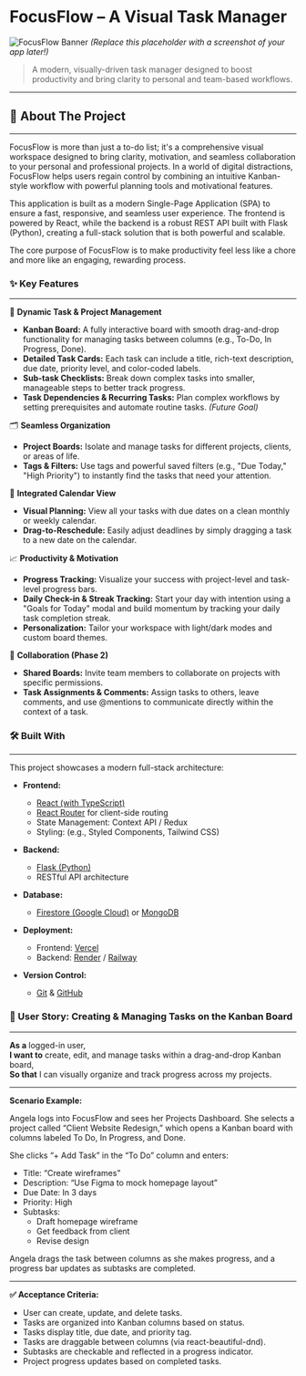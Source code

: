 # FocusFlow – A Visual Task Manager

![FocusFlow Banner](https://via.placeholder.com/1200x400/3D4059/FFFFFF?text=FocusFlow)
_(Replace this placeholder with a screenshot of your app later!)_

> A modern, visually-driven task manager designed to boost productivity and bring clarity to personal and team-based workflows.

---

## 📌 About The Project
------------------------

FocusFlow is more than just a to-do list; it's a comprehensive visual workspace designed to bring clarity, motivation, and seamless collaboration to your personal and professional projects. In a world of digital distractions, FocusFlow helps users regain control by combining an intuitive Kanban-style workflow with powerful planning tools and motivational features.

This application is built as a modern Single-Page Application (SPA) to ensure a fast, responsive, and seamless user experience. The frontend is powered by React, while the backend is a robust REST API built with Flask (Python), creating a full-stack solution that is both powerful and scalable.

The core purpose of FocusFlow is to make productivity feel less like a chore and more like an engaging, rewarding process.

### ✨ Key Features
----------------------------

🧩 **Dynamic Task & Project Management**

- **Kanban Board:** A fully interactive board with smooth drag-and-drop functionality for managing tasks between columns (e.g., To-Do, In Progress, Done).
- **Detailed Task Cards:** Each task can include a title, rich-text description, due date, priority level, and color-coded labels.
- **Sub-task Checklists:** Break down complex tasks into smaller, manageable steps to better track progress.
- **Task Dependencies & Recurring Tasks:** Plan complex workflows by setting prerequisites and automate routine tasks. _(Future Goal)_

🗂️ **Seamless Organization**

- **Project Boards:** Isolate and manage tasks for different projects, clients, or areas of life.
- **Tags & Filters:** Use tags and powerful saved filters (e.g., "Due Today," "High Priority") to instantly find the tasks that need your attention.

📅 **Integrated Calendar View**

- **Visual Planning:** View all your tasks with due dates on a clean monthly or weekly calendar.
- **Drag-to-Reschedule:** Easily adjust deadlines by simply dragging a task to a new date on the calendar.

📈 **Productivity & Motivation**

- **Progress Tracking:** Visualize your success with project-level and task-level progress bars.
- **Daily Check-in & Streak Tracking:** Start your day with intention using a "Goals for Today" modal and build momentum by tracking your daily task completion streak.
- **Personalization:** Tailor your workspace with light/dark modes and custom board themes.

👥 **Collaboration (Phase 2)**

- **Shared Boards:** Invite team members to collaborate on projects with specific permissions.
- **Task Assignments & Comments:** Assign tasks to others, leave comments, and use @mentions to communicate directly within the context of a task.

### 🛠️ Built With
------------------------------------

This project showcases a modern full-stack architecture:

- **Frontend:**
  - [React (with TypeScript)](https://reactjs.org/)
  - [React Router](https://reactrouter.com/) for client-side routing
  - State Management: Context API / Redux
  - Styling: (e.g., Styled Components, Tailwind CSS)
- **Backend:**
  - [Flask (Python)](https://flask.palletsprojects.com/)
  - RESTful API architecture
- **Database:**
  - [Firestore (Google Cloud)](https://firebase.google.com/docs/firestore) or [MongoDB](https://www.mongodb.com/)
- **Deployment:**
  - Frontend: [Vercel](https://vercel.com/)
  - Backend: [Render](https://render.com/) / [Railway](https://railway.app/)
- **Version Control:**

  - [Git](https://git-scm.com/) & [GitHub](https://github.com/)



### 🧩 User Story: Creating & Managing Tasks on the Kanban Board
----------------------------------------------------------------------

**As a** logged-in user,  
**I want to** create, edit, and manage tasks within a drag-and-drop Kanban board,  
**So that** I can visually organize and track progress across my projects.

---

**Scenario Example:**

Angela logs into FocusFlow and sees her Projects Dashboard. She selects a project called “Client Website Redesign,” which opens a Kanban board with columns labeled To Do, In Progress, and Done.

She clicks “+ Add Task” in the “To Do” column and enters:

- Title: “Create wireframes”
- Description: “Use Figma to mock homepage layout”
- Due Date: In 3 days
- Priority: High
- Subtasks:
  - Draft homepage wireframe
  - Get feedback from client
  - Revise design

Angela drags the task between columns as she makes progress, and a progress bar updates as subtasks are completed.

---

**✅ Acceptance Criteria:**

- User can create, update, and delete tasks.
- Tasks are organized into Kanban columns based on status.
- Tasks display title, due date, and priority tag.
- Tasks are draggable between columns (via react-beautiful-dnd).
- Subtasks are checkable and reflected in a progress indicator.
- Project progress updates based on completed tasks.
